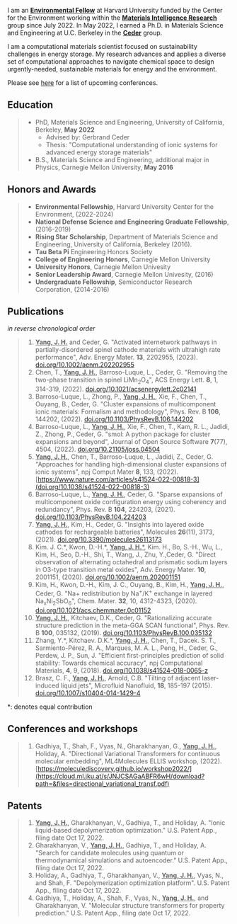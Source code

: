 
I am an **[Environmental Fellow](https://environment.harvard.edu/environmental-fellows-program)** at Harvard University funded by the Center for the Environment working within the **[Materials Intelligence Research](https://mir.g.harvard.edu/)** group since July 2022. In May 2022, I earned a Ph.D. in Materials Science and Engineering at U.C. Berkeley in the **[Ceder](ceder.berkeley.edu)** group.

I am a computational materials scientist focused on sustainability challenges in energy storage. My research advances and applies a diverse set of computational approaches to navigate chemical space to design urgently-needed, sustainable materials for energy and the environment.

Please see [here](upcoming.md) for a list of upcoming conferences.

## Education
>  * PhD, Materials Science and Engineering, University of California, Berkeley, **May 2022** 
>    * Advised by: Gerbrand Ceder
>    * Thesis: "Computational understanding of ionic systems for advanced energy storage materials"
>  * B.S., Materials Science and Engineering, additional major in Physics, Carnegie Mellon University, **May 2016**

## Honors and Awards
> * **Environmental Fellowship**, Harvard University Center for the Environment, (2022-2024) 
> * **National Defense Science and Engineering Graduate Fellowship**, (2016-2019)
> * **Rising Star Scholarship**, Department of Materials Science and Engineering, University of California, Berkeley (2016).
> * **Tau Beta Pi** Engineering Honors Society
> * **College of Engineering Honors**, Carnegie Mellon University
> * **University Honors**, Carnegie Mellon Univesity 
> * **Senior Leadership Award**, Carnegie Mellon Univesity, (2016)  
> *  **Undergraduate Fellowship**, Semiconductor Research Corporation, (2014-2016)

## Publications
_in reverse chronological order_
> 1. <u>**Yang, J. H.**</u> and Ceder, G. "Activated internetwork pathways in partially-disordered spinel cathode materials with ultrahigh rate performance", Adv. Energy Mater. **13**, 2202955, (2023). [doi.org/10.1002/aenm.202202955](https://onlinelibrary.wiley.com/doi/abs/10.1002/aenm.202202955)
> 2. Chen, T., <u>**Yang, J. H.**</u>, Barroso-Luque, L., Ceder, G. "Removing the two-phase transition in spinel LiMn<sub>2</sub>O<sub>4</sub>", ACS Energy Lett. **8**, 1, 314-319, (2022). [doi.org/10.1021/acsenergylett.2c02141](https://pubs.acs.org/doi/full/10.1021/acsenergylett.2c02141)
> 2. Barroso-Luque, L., Zhong, P., <u>**Yang, J. H.**</u>, Xie, F., Chen, T., Ouyang, B., Ceder, G. "Cluster expansions of multicomponent ionic materials: Formalism and methodology", Phys. Rev. B **106**, 144202, (2022). [doi.org/10.1103/PhysRevB.106.144202](https://journals.aps.org/prb/abstract/10.1103/PhysRevB.106.144202)
> 2. Barroso-Luque, L., <u>**Yang, J. H.**</u>, Xie, F., Chen, T., Kam, R. L., Jadidi, Z., Zhong, P., Ceder, G. "smol: A python package for cluster expansions and beyond", Journal of Open Source Software **7**(77), 4504, (2022). [doi.org/10.21105/joss.04504](https://joss.theoj.org/papers/10.21105/joss.04504)
> 2. <u>**Yang, J. H.**</u>, Chen, T., Barroso-Luque, L., Jadidi, Z., Ceder, G. "Approaches for handling high-dimensional cluster expansions of ionic systems", npj Comput Mater **8**, 133, (2022). [https://www.nature.com/articles/s41524-022-00818-3](doi.org/10.1038/s41524-022-00818-3)
> 2. Barroso-Luque, L., <u>**Yang, J. H.**</u>, Ceder, G. "Sparse expansions of multicomponent oxide configuration energy using coherency and redundancy", Phys. Rev. B **104**, 224203, (2021). [doi.org/10.1103/PhysRevB.104.224203](https://journals.aps.org/prb/abstract/10.1103/PhysRevB.104.224203)
> 2. <u>**Yang, J. H.**</u>, Kim, H., Ceder, G. "Insights into layered oxide cathodes for rechargeable batteries", Molecules **26**(11), 3173, (2021). [doi.org/10.3390/molecules26113173](https://www.mdpi.com/1420-3049/26/11/3173)
> 2. Kim. J. C.\*, Kwon, D.-H.\*, <u>**Yang, J. H.***</u>, Kim. H., Bo, S.-H., Wu, L., Kim, H., Seo, D.-H., Shi, T., Wang, J., Zhu, Y.,Ceder, G. "Direct observation of alternating octahedral and prismatic sodium layers in O3-type transition metal oxides", Adv. Energy Mater. **10**, 2001151, (2020). [doi.org/10.1002/aenm.202001151](https://onlinelibrary.wiley.com/doi/abs/10.1002/aenm.202001151) 
> 2. Kim, H., Kwon, D.-H., Kim, J. C., Ouyang, B., Kim, H., <u>**Yang, J. H.**</u>, Ceder, G. "Na+ redistribution by Na<sup>+</sup>/K<sup>+</sup> exchange in layered Na<sub>x</sub>Ni<sub>2</sub>SbO<sub>6</sub>", Chem. Mater. **32**, 10, 4312-4323, (2020). [doi.org/10.1021/acs.chemmater.0c01152](https://pubs.acs.org/doi/full/10.1021/acs.chemmater.0c01152)
> 2. <u>**Yang, J. H.**</u>, Kitchaev, D.K., Ceder, G. "Rationalizing accurate structure prediction in the meta-GGA SCAN functional", Phys. Rev. B **100**, 035132, (2019). [doi.org/10.1103/PhysRevB.100.035132](https://journals.aps.org/prb/abstract/10.1103/PhysRevB.100.035132)
> 2. Zhang, Y.\*, Kitchaev. D.K.\*, <u>**Yang, J. H.**</u>, Chen, T., Dacek. S. T., Sarmiento-Pérez, R. A., Marques, M. A. L., Peng, H., Ceder, G., Perdew, J. P., Sun, J. "Efficient first-principles prediction of solid stability: Towards chemical accuracy", npj Computational Materials, **4**, 9, (2018). [doi.org/10.1038/s41524-018-0065-z](https://www.nature.com/articles/s41524%E2%80%90018%E2%80%900065%E2%80%90z)
> 2. Brasz, C. F., <u>**Yang, J. H.**</u>, Arnold, C.B. "Tilting of adjacent laser-induced liquid jets", Microfluid Nanofluid, **18**, 185-197 (2015). [doi.org/10.1007/s10404-014-1429-4](https://link.springer.com/article/10.1007/s10404-014-1429-4)

*: denotes equal contribution

## Conferences and workshops
> 1. Gadhiya, T., Shah, F., Vyas, N., Gharakhanyan, G., <u>**Yang, J. H.**</u>, Holiday, A. "Directional Variational Transformers for continuous molecular embedding", ML4Molecules ELLIS workshop, (2022). [https://moleculediscovery.github.io/workshop2022/](https://cloud.ml.jku.at/s/JNJCSAGaABFR6wH/download?path=&files=directional_variational_transf.pdf)

## Patents
> 1. <u>**Yang, J. H.**</u>, Gharakhanyan, V., Gadhiya, T., and Holiday, A. "Ionic liquid‑based depolymerization optimization." U.S. Patent App., filing date Oct 17, 2022.
> 2. Gharakhanyan, V., <u>**Yang, J. H.**</u>, Gadhiya, T., and Holiday, A. "Search for candidate molecules using quantum or thermodynamical simulations and autoencoder." U.S. Patent App., filing date Oct 17, 2022. 
> 3. Holiday, A., Gadhiya, T., Gharakhanyan, V., <u>**Yang, J. H.**</u>, Vyas, N., and Shah, F. "Depolymerization optimization platform". U.S. Patent App., filing date Oct 17, 2022.
> 4. Gadhiya, T., Holiday, A., Shah, F., Vyas, N., <u>**Yang, J. H.**</u>, and Gharakhanyan, V. "Molecular structure transformers for property prediction." U.S. Patent App., filing date Oct 17, 2022.